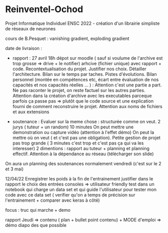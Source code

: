 # Reinventel-Ochod
Projet Informatique Individuel ENSC 2022 - création d'un librairie simpliste de réseaux de neurones



cours de B.Pesquet : vanishing gradient, exploding gradient

date de livraison : 
 - rapport : 27 avril 18h dépot sur moodle ( sauf si voulume de l'archive est trop grosse => drive + le notifier)
 arhcive (fichier unique) avec rapport + code. Recontextualisation du projet. Justifier nos choix. Détailler l'architecture. Bilan sur le temps par taches. Pistes d'évolutions. Bilan personnel (montée en compétences etc, écart entre évaluation de nos capacités et nos capacités réelles ... ) : Attention c'est une partie a part. Ne pas raconter le projet, on reste factuel sur les autres parties. 
 Attention dans la création d'archive avec les executables parceque parfois ça passe pas => plutôt que le code source et une explication fourni de comment reconstruire le projet.
 Attention aux noms de fichiers et aux extensions

 - soutenance : Evaluer sur la meme chose : structurée comme on veut. 2 jurys ( tuteur + un random) 10 minutes
 On peut mettre une demonstration ou capture vidéo (attention à l'effet démo) On peut la mettre où on veut ( et c'est pas une obligation). Petite gestion de projet pas trop grande ( 3 minutes c'est trop et c'est pas ça qui va les interesser) 2 dimentions : rapport au tuteur + planning et planning effectif. Attention à la dépendance au réseau (télécharger son slide)

 On aura un planning des soutenances normalement vendredi (c'est sur le 2 et 3 mai)



12/04/22
Enregistrer les poids à la fin de l'entrainement
justifier dans le rapport le choix des entrées consoles => utilisateur friendly
test dans un notebook qui charge un data set et qui guide l'utilisateur pour tester mon code avec ce data set ( verifier qu'on a temps de précision sur l'entrainement + comparer avec keras à côté)

focus : truc qui marche + demo

rapport Jeudi => contenu ( plan + bullet point contenu) + MODE d'emploi => démo
diapo des que possible  

 